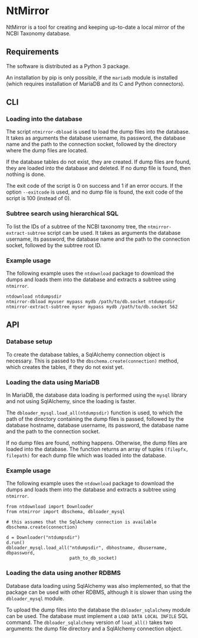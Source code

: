 # NtMirror

NtMirror is a tool for creating and keeping up-to-date a local
mirror of the NCBI Taxonomy database.

## Requirements

The software is distributed as a Python 3 package.

An installation by pip is only possible, if the ``mariadb``
module is installed (which requires installation of MariaDB
and its C and Python connectors).

## CLI

### Loading into the database

The script ``ntmirror-dbload`` is used to load the dump files into the
database. It takes as arguments the database username, its password, the
database name and the path to the connection socket, followed by
the directory where the dump files are located.

If the database tables do not exist, they are created.
If dump files are found, they are loaded into the database and deleted.
If no dump file is found, then nothing is done.

The exit code of the script is 0 on success and 1 if an error occurs. If the
option ``--exitcode`` is used, and no dump file is found, the exit code of the
script is 100 (instead of 0).

### Subtree search using hierarchical SQL

To list the IDs of a subtree of the NCBI taxonomy tree, the
``ntmirror-extract-subtree`` script can be used.
It takes as arguments the database username, its password, the
database name and the path to the connection socket, followed by
the subtree root ID.

### Example usage

The following example uses the ``ntdownload`` package to download the
dumps and loads them into the database and extracts a subtree
using ``ntmirror``.

```
ntdownload ntdumpsdir
ntmirror-dbload myuser mypass mydb /path/to/db.socket ntdumpsdir
ntmirror-extract-subtree myser mypass mydb /path/to/db.socket 562
```

## API

### Database setup

To create the database tables, a SqlAlchemy connection object is necessary.
This is passed to the ``dbschema.create(connection)`` method, which creates the
tables, if they do not exist yet.

### Loading the data using MariaDB

In MariaDB, the database data loading is performed using the
``mysql`` library and not using SqlAlchemy, since the loading is faster.

The ``dbloader_mysql.load_all(ntdumpsdir)``
function is used, to which the path of the
directory containing the dump files is passed,
followed by the database hostname, database username, its password, the
database name and the path to the connection socket.

If no dump files are found,
nothing happens. Otherwise, the dump files are loaded into the database. The
function returns an array of tuples ``(filepfx, filepath)`` for each dump file
which was loaded into the database.

### Example usage

The following example uses the ``ntdownload`` package to download the
dumps and loads them into the database and extracts a subtree
using ``ntmirror``.

```
from ntdownload import Downloader
from ntmirror import dbschema, dbloader_mysql

# this assumes that the SqlAchemy connection is available
dbschema.create(connection)

d = Downloader("ntdumpsdir")
d.run()
dbloader_mysql.load_all("ntdumpsdir", dbhostname, dbusername, dbpassword,
                        path_to_db_socket)
```

### Loading the data using another RDBMS

Database data loading using SqlAlchemy was also implemented,
so that the package can be used with other RDBMS,
although it is slower than using the ``dbloader_mysql`` module.

To upload the dump files into the database the ``dbloader_sqlalchemy`` module
can be used. The database must implement a ``LOAD DATA LOCAL INFILE`` SQL
command.
The ``dbloader_sqlalchemy`` version of ``load_all()`` takes two arguments: the
dump file directory and a SqlAlchemy connection object.


